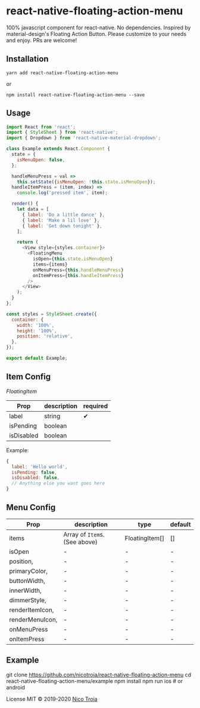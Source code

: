 # react-native-floating-action-menu

100% javascript component for react-native. No dependencies. Inspired by material-design's Floating Action Button. Please customize to your needs and enjoy. PRs are welcome!

## Installation

```
yarn add react-native-floating-action-menu
```
or
```
npm install react-native-floating-action-menu --save
```

## Usage

```js
import React from 'react';
import { StyleSheet } from 'react-native';
import { Dropdown } from 'react-native-material-dropdown';

class Example extends React.Component {
  state = {
    isMenuOpen: false,
  };

  handleMenuPress = val =>
    this.setState({isMenuOpen: !this.state.isMenuOpen});
  handleItemPress = (item, index) =>
    console.log('pressed item', item);

  render() {
    let data = [
      { label: 'Do a little dance' },
      { label: 'Make a lil love' },
      { label: 'Get down tonight' },
    ];

    return (
      <View style={styles.container}>
        <FloatingMenu
          isOpen={this.state.isMenuOpen}
          items={items}
          onMenuPress={this.handleMenuPress}
          onItemPress={this.handleItemPress}
        />
      </View>
    );
  }
};

const styles = StyleSheet.create({
  container: {
    width: '100%',
    height: '100%',
    position: 'relative',
  },
});

export default Example;

```

## Item Config

*FloatingItem*

Prop | description | required
--- | --- | ---
label | string | ✔︎
isPending | boolean | 
isDisabled | boolean | 

Example:

```js
{
  label: 'Hello world',
  isPending: false,
  isDisabled: false,
  // Anything else you want goes here
}
```


## Menu Config

Prop | description | type | default 
--- | --- | --- | ---
items | Array of `Item`s. (See above) | FloatingItem[] | []
isOpen | - | - | -
position, | - | - | -
primaryColor, | - | - | -
buttonWidth, | - | - | -
innerWidth, | - | - | -
dimmerStyle, | - | - | -
renderItemIcon, | - | - | -
renderMenuIcon, | - | - | -
onMenuPress | - | - | -
onItemPress | - | - | -

## Example

git clone https://github.com/nicotroia/react-native-floating-action-menu
cd react-native-floating-action-menu/example
npm install
npm run ios # or android

License
MIT © 2019-2020 [Nico Troia](https://nicotroia.com)
